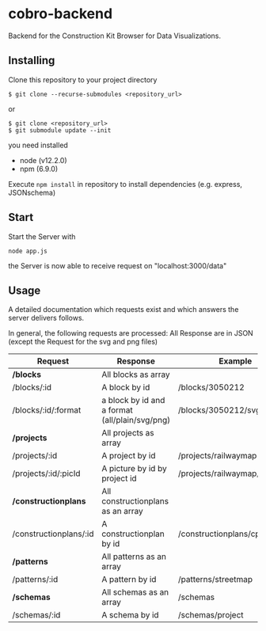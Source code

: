 # cobro-backend

Backend for the Construction Kit Browser for Data Visualizations.



## Installing

Clone this repository  to your project directory

```
$ git clone --recurse-submodules <repository_url>
```

or

```
$ git clone <repository_url>
$ git submodule update --init
```

you need installed

- node (v12.2.0)
- npm (6.9.0)

Execute `npm install` in repository to install dependencies (e.g. express, JSONschema)

## Start

Start the Server with 

```
node app.js
```

the Server is now able to receive request on "localhost:3000/data"

## Usage

A detailed documentation which requests exist and which answers the server delivers follows. 

In general, the following requests are processed:
All Response are in JSON (except the Request for the svg and png files) 

Request | Response | Example
---------|---------|-------
**/blocks** | All blocks as array 
/blocks/:id |A block by id   |/blocks/3050212
/blocks/:id/:format | a block by id and a format (all/plain/svg/png) | /blocks/3050212/svg
**/projects** | All projects as array
/projects/:id |A project by id | /projects/railwaymap
/projects/:id/:picId | A picture by id by project id | /projects/railwaymap/pic1.png
**/constructionplans** | All constructionplans as an array|
/constructionplans/:id |A constructionplan by id | /constructionplans/cp001
**/patterns** |All patterns as an array |
/patterns/:id | A pattern by id | /patterns/streetmap
**/schemas** |All schemas as an array | /schemas
/schemas/:id |A schema by id | /schemas/project
